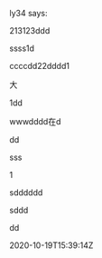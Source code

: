 <div class="comment"><p>ly34 says:</p><p>213123ddd</p><p>ssss1d</p><p>ccccdd22dddd1</p><p>大</p><p>1dd</p><p>wwwdddd在d</p><p>dd</p><p>sss</p><p></p><p>1</p><p>sdddddd</p><p>sddd</p><p>dd</p><p>2020-10-19T15:39:14Z</p></div>

